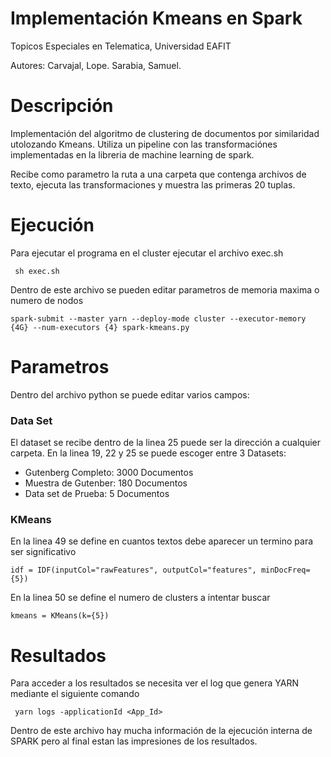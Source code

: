 # Implementación Kmeans en Spark
Topicos Especiales en Telematica, Universidad EAFIT

Autores: Carvajal, Lope. Sarabia, Samuel.

# Descripción
Implementación del algoritmo de clustering de documentos por similaridad utolozando Kmeans.
Utiliza un pipeline con las transformaciónes implementadas en la libreria de machine learning de spark.

Recibe como parametro la ruta a una carpeta que contenga archivos de texto, ejecuta las transformaciones y muestra las primeras 20 tuplas.

# Ejecución
Para ejecutar el programa en el cluster ejecutar el archivo exec.sh
     
     sh exec.sh
     
Dentro de este archivo se pueden editar parametros de memoria maxima o numero de nodos

    spark-submit --master yarn --deploy-mode cluster --executor-memory {4G} --num-executors {4} spark-kmeans.py
    
# Parametros
Dentro del archivo python se puede editar varios campos:
### Data Set
El dataset se recibe dentro de la linea 25 puede ser la dirección a cualquier carpeta. En la linea 19, 22 y 25 se puede escoger entre 3 Datasets:
* Gutenberg Completo: 3000 Documentos
* Muestra de Gutenber: 180 Documentos
* Data set de Prueba: 5 Documentos

### KMeans
En la linea 49 se define en cuantos textos debe aparecer un termino para ser significativo
     
    idf = IDF(inputCol="rawFeatures", outputCol="features", minDocFreq={5})
    
En la linea 50 se define el numero de clusters a intentar buscar

    kmeans = KMeans(k={5})
    
    
# Resultados
Para acceder a los resultados se necesita ver el log que genera YARN mediante el siguiente comando
     
     yarn logs -applicationId <App_Id>

Dentro de este archivo hay mucha información de la ejecución interna de SPARK pero al final estan las impresiones de los resultados.
